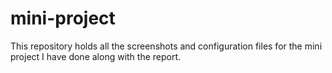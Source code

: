 # mini-project
This repository holds all the screenshots and configuration files for the mini project I have done along with the report.

